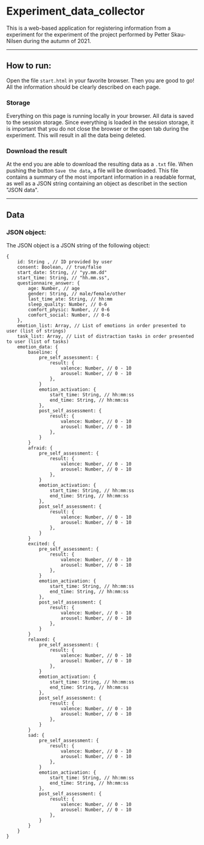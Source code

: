 # Experiment_data_collector
This is a web-based application for registering information from a experiment for the experiment of the project performed by Petter Skau-Nilsen during the autumn of 2021.

---

## How to run:
Open the file `start.html` in your favorite browser. Then you are good to go! All the information should be clearly described on each page.

### Storage
Everything on this page is running locally in your browser. All data is saved to the session storage. Since everything is loaded in the session storage, it is important that you do not close the browser or the open tab during the experiment. This will result in all the data being deleted.

### Download the result
At the end you are able to download the resulting data as a `.txt` file. When pushing the button `Save the data`, a file will be downloaded. This file contains a summary of the most important information in a readable format, as well as a JSON string containing an object as describet in the section "JSON data".

---

## Data
### JSON object:
The JSON object is a JSON string of the following object:
````JS
{
    id: String , // ID provided by user
    consent: Boolean, // true/false
    start_date: String, // "yy.mm.dd"
    start_time: String, // "hh.mm.ss",
    questionnaire_answer: {
        age: Number, // age
        gender: String, // male/female/other
        last_time_ate: String, // hh:mm
        sleep_quality: Number, // 0-6
        comfort_physic: Number, // 0-6
        comfort_social: Number, // 0-6
    },
    emotion_list: Array, // List of emotions in order presented to user (list of strings)
    task_list: Array, // List of distraction tasks in order presented to user (list of tasks)
    emotion_data: {
        baseline: {
            pre_self_assessment: {
                result: {
                    valence: Number, // 0 - 10
                    arousel: Number, // 0 - 10
                },
            }
            emotion_activation: {
                start_time: String, // hh:mm:ss
                end_time: String, // hh:mm:ss
            },
            post_self_assessment: {
                result: {
                    valence: Number, // 0 - 10
                    arousel: Number, // 0 - 10
                },
            }
        } 
        afraid: {
            pre_self_assessment: {
                result: {
                    valence: Number, // 0 - 10
                    arousel: Number, // 0 - 10
                },
            }
            emotion_activation: {
                start_time: String, // hh:mm:ss
                end_time: String, // hh:mm:ss
            },
            post_self_assessment: {
                result: {
                    valence: Number, // 0 - 10
                    arousel: Number, // 0 - 10
                },
            }
        }
        excited: {
            pre_self_assessment: {
                result: {
                    valence: Number, // 0 - 10
                    arousel: Number, // 0 - 10
                },
            }
            emotion_activation: {
                start_time: String, // hh:mm:ss
                end_time: String, // hh:mm:ss
            },
            post_self_assessment: {
                result: {
                    valence: Number, // 0 - 10
                    arousel: Number, // 0 - 10
                },
            }
        }
        relaxed: {
            pre_self_assessment: {
                result: {
                    valence: Number, // 0 - 10
                    arousel: Number, // 0 - 10
                },
            }
            emotion_activation: {
                start_time: String, // hh:mm:ss
                end_time: String, // hh:mm:ss
            },
            post_self_assessment: {
                result: {
                    valence: Number, // 0 - 10
                    arousel: Number, // 0 - 10
                },
            }
        }
        sad: {
            pre_self_assessment: {
                result: {
                    valence: Number, // 0 - 10
                    arousel: Number, // 0 - 10
                },
            }
            emotion_activation: {
                start_time: String, // hh:mm:ss
                end_time: String, // hh:mm:ss
            },
            post_self_assessment: {
                result: {
                    valence: Number, // 0 - 10
                    arousel: Number, // 0 - 10
                },
            }
        }
    }
}
````